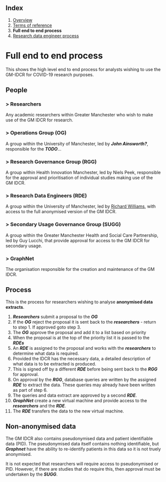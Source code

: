 ## Index

1. [Overview](../README.md)
1. [Terms of reference](terms-of-reference.md)
1. **Full end to end process**
1. [Research data engineer process](process-for-research-data-engineers.md)

# Full end to end process

This shows the high level end to end process for analysts wishing to use the GM-IDCR for COVID-19 research purposes.

## People

### > Researchers

Any academic researchers within Greater Manchester who wish to make use of the GM IDCR for research.

### > Operations Group (OG)

A group within the University of Manchester, led by **_John Ainsworth?_**, responsible for the **_TODO_**...

### > Research Governance Group (RGG)

A group within Health Innovation Manchester, led by Niels Peek, responsible for the approval and prioritisation of individual studies making use of the GM IDCR.

### > Research Data Engineers (RDE)

A group within the University of Manchester, led by [Richard Williams](https://www.research.manchester.ac.uk/portal/richard.williams.html), with access to the full anonymised version of the GM IDCR.

### > Secondary Usage Governance Group (SUGG)

A group within the Greater Manchester Health and Social Care Partnership, led by Guy Lucchi, that provide approval for access to the GM IDCR for secondary usage.

### > GraphNet

The organisation responsible for the creation and maintenance of the GM IDCR.

## Process

This is the process for researchers wishing to analyse **anonymised data extracts**.

1. **_Researchers_** submit a proposal to the **_OG_**
2. If the **_OG_** reject the proposal it is sent back to the **_researchers_** - return to step 1. If approved goto step 3.
3. The **_OG_** approve the proposal and add it to a list based on priority
4. When the proposal is at the top of the priority list it is passed to the **_RDEs_**
5. An **_RDE_** is assigned to the proposal and works with the **_researchers_** to determine what data is required.
6. Provided the IDCR has the necessary data, a detailed description of what data is to be extracted is produced.
7. This is signed off by a different **_RDE_** before being sent back to the **_RGG_** for approval.
8. On approval by the **_RGG_**, database queries are written by the assigned **_RDE_** to extract the data. These queries may already have been written as part of step 6.
9. The queries and data extract are approved by a second **_RDE_**.
10. **_GraphNet_** create a new virtual machine and provide access to the **_researchers_** and the **_RDE_**.
11. The **_RDE_** transfers the data to the new virtual machine.

## Non-anonymised data

The GM IDCR also contains pseudonymised data and patient identifiable data (PID). The pseudonymised data itself contains nothing identifiable, but **_Graphnet_** have the ability to re-identify patients in this data so it is not truely anonymised.

It is not expected that researchers will require access to pseudonymised or PID. However, if there are studies that do require this, then approval must be undertaken by the **_SUGG_**.
